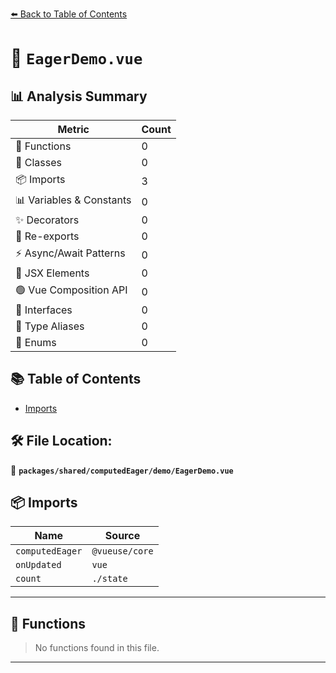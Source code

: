 [⬅️ Back to Table of Contents](../../../../index.md)

# 📄 `EagerDemo.vue`

## 📊 Analysis Summary

| Metric | Count |
|--------|-------|
| 🔧 Functions | 0 |
| 🧱 Classes | 0 |
| 📦 Imports | 3 |
| 📊 Variables & Constants | 0 |
| ✨ Decorators | 0 |
| 🔄 Re-exports | 0 |
| ⚡ Async/Await Patterns | 0 |
| 💠 JSX Elements | 0 |
| 🟢 Vue Composition API | 0 |
| 📐 Interfaces | 0 |
| 📑 Type Aliases | 0 |
| 🎯 Enums | 0 |

## 📚 Table of Contents

- [Imports](#imports)

## 🛠️ File Location:
📂 **`packages/shared/computedEager/demo/EagerDemo.vue`**

## 📦 Imports

| Name | Source |
|------|--------|
| `computedEager` | `@vueuse/core` |
| `onUpdated` | `vue` |
| `count` | `./state` |


---

## 🔧 Functions

> No functions found in this file.


---